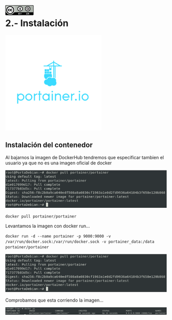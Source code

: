 <img src="./imagenes/MI-LICENCIA88x31.png" style="float: left; margin-right: 10px;" />

# 2.- Instalación
![logo portainer](imagenes/portainer.png)
## Instalación del contenedor
Al bajarnos la imagen de DockerHub tendremos que especificar tambien el usuario ya que no es una imagen oficial de docker

![pull de la imagen](imagenes/poolDeLaImagen.png)

`docker pull portainer/portainer`

Levantamos la imagen con docker run...

`docker run -d --name portainer -p 9000:9000 -v /var/run/docker.sock:/var/run/docker.sock -v portainer_data:/data portainer/portainer`

![pull de la imagen](imagenes/poolDeLaImagen.png)

Comprobamos que esta corriendo la imagen...

![pull de la imagen](imagenes/dockerps.png)